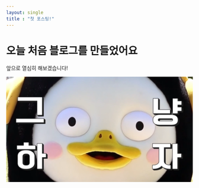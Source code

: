 ```yaml
---
layout: single
title : "첫 포스팅!"
---
```


# 오늘 처음 블로그를 만들었어요

앞으로 열심히 해보겠습니다!





![pyeongsu.png](../images/2023-05-24-first/pyeongsu.png)
